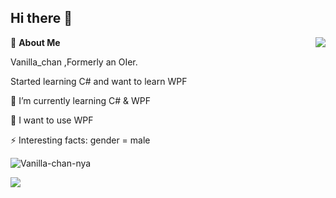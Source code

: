## Hi there 👋


<a href="#">
  <img align="right" src="https://github-readme-stats.vercel.app/api?username=Vanilla-chan-nya&count_private=true&show_icons=true" />
</a>

🍓 **About Me**



Vanilla_chan ,Formerly an OIer.

Started learning C# and want to learn WPF

🌱 I’m currently learning C# & WPF

🔭 I want to use WPF

⚡ Interesting facts: gender = male

![Vanilla-chan-nya](https://count.getloli.com/@Vanilla-chan-nya?name=Vanilla_chan&theme=moebooru&padding=7&offset=0&align=top&scale=1&pixelated=1)

<img src="https://github-readme-stats.vercel.app/api/top-langs/?username=Vanilla-chan-nya&layout=compact" />

<!--
**Vanilla-chan-nya/Vanilla-chan-nya** is a ✨ _special_ ✨ repository because its `README.md` (this file) appears on your GitHub profile.

Here are some ideas to get you started:

- 🔭 I’m currently working on ...
- 🌱 I’m currently learning ...
- 👯 I’m looking to collaborate on ...
- 🤔 I’m looking for help with ...
- 💬 Ask me about ...
- 📫 How to reach me: ...
- 😄 Pronouns: ...
- ⚡ Fun fact: ...
-->


